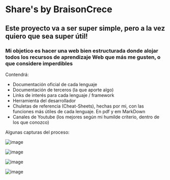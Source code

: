 # Share's by BraisonCrece

## Este proyecto va a ser super simple, pero a la vez quiero que sea super útil!

### Mi objetico es hacer una web bien estructurada donde alojar todos los recursos de aprendizaje Web que más me gusten, o que considere imperdibles
Contendrá:
- Documentación oficial de cada lenguaje
- Documentación de terceros (la que aporte algo)
- Links de interés para cada lenguaje / framework
- Herramienta del desarrollador
- Chuletas de referencia (Cheat-Sheets), hechas por mi, con las funciones más útiles de cada lenguaje. En pdf y em MarkDown
- Canales de Youtube (los mejores según mi humilde criterio, dentro de los que conozco)

Algunas capturas del proceso:

![image](https://user-images.githubusercontent.com/104019638/206058865-97e6bfdb-ce4d-4b5d-a93c-545b582219be.png)

![image](https://user-images.githubusercontent.com/104019638/206059056-95462ebc-f794-4a07-b8a0-26b792aefb76.png)

![image](https://user-images.githubusercontent.com/104019638/206059121-375eb84f-a266-4303-a4b4-a54f44f24029.png)

![image](https://user-images.githubusercontent.com/104019638/206059514-ea0bbae1-8df5-4ae1-be97-7bb79d7a85cc.png)
